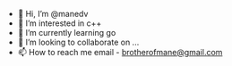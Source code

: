 - 👋 Hi, I’m @manedv
- 👀 I’m interested in c++
- 🌱 I’m currently learning go
- 💞️ I’m looking to collaborate on ...
- 📫 How to reach me email - brotherofmane@gmail.com

<!---
manedv/manedv is a ✨ special ✨ repository because its `README.md` (this file) appears on your GitHub profile.
You can click the Preview link to take a look at your changes.
--->
